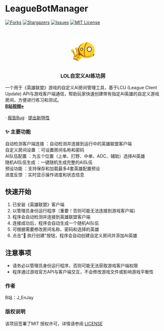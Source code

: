 

# LeagueBotManager

<!-- PROJECT SHIELDS -->

[![Forks][forks-shield]][forks-url]
[![Stargazers][stars-shield]][stars-url]
[![Issues][issues-shield]][issues-url]
[![MIT License][license-shield]][license-url]

<!-- PROJECT LOGO -->
<br />

<p align="center">
  <a href="https://github.com/J-EnJay/LeagueBotManager">
    <img src="logo.png" alt="Logo" width="80" height="80">
  </a>

  <h3 align="center">LOL自定义AI练功房</h3>
  <p align="left">
    一个用于《英雄联盟》游戏的自定义AI房间管理工具，基于LCU (League Client Update) API与游戏客户端通信，帮助玩家快速创建带有指定AI英雄的自定义游戏房间，方便进行练习和测试。
    <br />
    <a href="https://www.bilibili.com/video/BV1P2a4zUEeJ/"><strong>B站视频»</strong></a>
    <br />
    <br />
    ·
    <a href="https://github.com/J-EnJay/LeagueBotManager/issues">报告Bug</a>
    ·
    <a href="https://github.com/J-EnJay/LeagueBotManager/issues">提出新特性</a>
  </p>
  
  
### ✨ 主要功能
自动检测客户端连接 ：自动检测并连接到运行中的英雄联盟客户端<br />
自定义房间设置 ：可设置房间名称和密码<br />
AI队伍配置 ：为五个位置（上单、打野、中单、ADC、辅助）选择AI英雄<br />
随机AI队伍生成 ：一键随机生成完整的AI队伍<br />
预设功能 ：支持保存和加载最多4套英雄配置预设<br />
进度反馈 ：实时显示操作进度和状态信息<br />

## 快速开始
1. 已安装《英雄联盟》客户端
2. 以管理员身份运行程序（重要！否则可能无法连接到游戏客户端）
3. 程序会自动检测并连接到英雄联盟客户端
4. 连接成功后，程序会自动生成一个随机AI队伍
5. 可根据需要修改房间名称、密码和选择的英雄
6. 点击"🚀 执行创建"按钮，程序会自动创建自定义房间并添加AI英雄

## 注意事项
- 请务必以管理员身份运行程序，否则可能无法获取游戏客户端权限
- 程序通过游戏官方API与客户端交互，不会修改游戏文件或影响游戏平衡性

### 作者

B站：J_EnJay

### 版权说明

该项目签署了MIT 授权许可，详情请参阅 [LICENSE](https://github.com/J-EnJay/LeagueBotManager/blob/main/LICENSE)

<!-- links -->
[your-project-path]:J-EnJay/LeagueBotManager
[forks-shield]: https://img.shields.io/github/forks/J-EnJay/LeagueBotManager.svg?style=flat-square
[forks-url]: https://github.com/J-EnJay/LeagueBotManager/network/members
[stars-shield]: https://img.shields.io/github/stars/J-EnJay/LeagueBotManager.svg?style=flat-square
[stars-url]: https://github.com/J-EnJay/LeagueBotManager/stargazers
[issues-shield]: https://img.shields.io/github/issues/J-EnJay/LeagueBotManager.svg?style=flat-square
[issues-url]: https://img.shields.io/github/issues/J-EnJay/LeagueBotManager.svg
[license-shield]: https://img.shields.io/github/license/J-EnJay/LeagueBotManager.svg?style=flat-square
[license-url]: https://github.com/J-EnJay/LeagueBotManager/blob/master/LICENSE.txt
